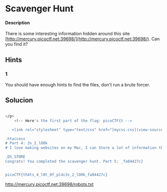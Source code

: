 # Scavenger Hunt

#### Description
There is some interesting information hidden around this site [http://mercury.picoctf.net:39698/](http://mercury.picoctf.net:39698/). Can you find it?

## Hints
### 1
You should have enough hints to find the files, don't run a brute forcer.

## Solucion

```bash

</p>
	<!-- Here's the first part of the flag: picoCTF{t -->

   <link rel="stylesheet" type="text/css" href="[mycss.css](view-source:http://mercury.picoctf.net:39698/mycss.css)">

.htaccess
# Part 4: 3s_2_lO0k
# I love making websites on my Mac, I can Store a lot of information there.

.DS_STORE
Congrats! You completed the scavenger hunt. Part 5: _fa04427c}


picoCTF{th4ts_4_l0t_0f_pl4c3s_2_lO0k_fa04427c}
```

http://mercury.picoctf.net:39698/robots.txt